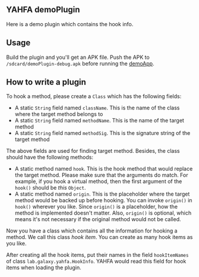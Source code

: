 YAHFA demoPlugin
----------------

Here is a demo plugin which contains the hook info.

## Usage

Build the plugin and you'll get an APK file. Push the APK to `/sdcard/demoPlugin-debug.apk` before running the [demoApp](https://github.com/rk700/YAHFA/tree/master/demoApp).

## How to write a plugin

To hook a method, please create a `Class` which has the following fields:

- A static `String` field named `className`. This is the name of the class where the target method belongs to
- A static `String` field named `methodName`. This is the name of the target method
- A static `String` field named `methodSig`. This is the signature string of the target method

The above fields are used for finding target method. Besides, the class should have the following methods:

- A static method named `hook`. This is the hook method that would replace the target method. Please make sure that the arguments do match. For example, if you hook a virtual method, then the first argument of the `hook()` should be _this_ `Object`.
- A static method named `origin`. This is the placeholder where the target method would be backed up before hooking. You can invoke `origin()` in `hook()` wherever you like. Since `origin()` is a placeholder, how the method is implemented doesn't matter. Also, `origin()` is optional, which means it's not necessary if the original method would not be called.

Now you have a class which contains all the information for hooking a method. We call this class _hook item_. You can create as many hook items as you like.

After creating all the hook items, put their names in the field `hookItemNames` of class `lab.galaxy.yahfa.HookInfo`. YAHFA would read this field for hook items when loading the plugin.

